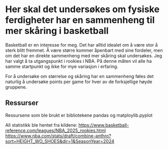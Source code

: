 # Her skal det undersøkes om fysiske ferdigheter har en sammenheng til mer skåring i basketball

Basketball er en interesse for meg. Det har alltid idealet om å være stor å sterk blitt fremmet. Å være større kommer åpenbart med sine fordeler, men om det har en direkte sammenheng med mer skåring skal undersøkes. 
Jeg har valgt å ta utgangspunkt i rookies i NBA. På denne måten vil alle ha samme startpunkt og ikke for mye variasjon i erfaring. 

For å undersøke om størrelse og skåring har en sammenheng føles det naturlig å undersøke points per game for hver av de forksjellige høyde gruppene.   

## Ressurser
Ressursene som ble brukt er bibliotekene pandas og matploylib.pyplot

All statistikk ble hentet fra kildene: 
https://www.basketball-reference.com/leagues/NBA_2025_rookies.html 
https://www.nba.com/stats/draft/combine-anthro?sort=HEIGHT_WO_SHOES&dir=1&SeasonYear=2024
